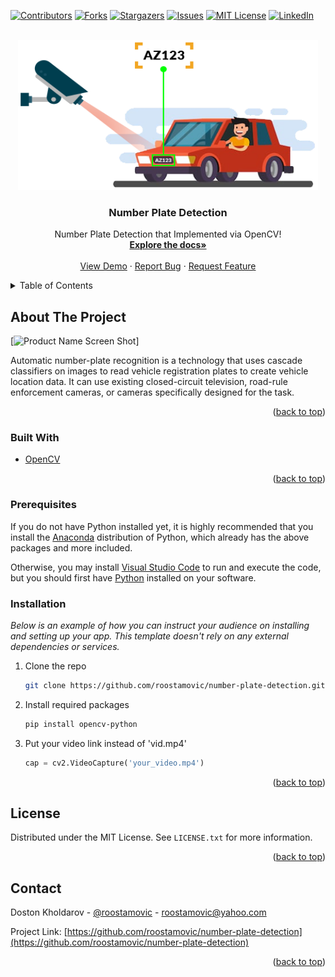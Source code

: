 <div id="top"></div>
<!--
*** Thanks for checking out the number-plate-detection. If you have a suggestion
*** that would make this better, please fork the repo and create a pull request
*** or simply open an issue with the tag "enhancement".
*** Don't forget to give the project a star!
*** Thanks again! Now go create something AMAZING! :D
-->



<!-- PROJECT SHIELDS -->
<!--
*** I'm using markdown "reference style" links for readability.
*** Reference links are enclosed in brackets [ ] instead of parentheses ( ).
*** See the bottom of this document for the declaration of the reference variables
*** for contributors-url, forks-url, etc. This is an optional, concise syntax you may use.
*** https://www.markdownguide.org/basic-syntax/#reference-style-links
-->
[![Contributors][contributors-shield]][contributors-url]
[![Forks][forks-shield]][forks-url]
[![Stargazers][stars-shield]][stars-url]
[![Issues][issues-shield]][issues-url]
[![MIT License][license-shield]][license-url]
[![LinkedIn][linkedin-shield]][linkedin-url]



<!-- PROJECT LOGO -->
<br />
<div align="center">
  <a href="https://github.com/roostamovic/number-plate-detection">
    <img src="logo.webp" alt="Logo" width="480" height="240">
  </a>

  <h3 align="center">Number Plate Detection</h3>

  <p align="center">
    Number Plate Detection that Implemented via OpenCV!
    <br />
    <a href="https://github.com/roostamovic/number-plate-detection"><strong>Explore the docs»</strong></a>
    <br />
    <br />
    <a href="https://github.com/roostamovic/number-plate-detection">View Demo</a>
    ·
    <a href="https://github.com/roostamovic/number-plate-detection/issues">Report Bug</a>
    ·
    <a href="https://github.com/roostamovic/number-plate-detection/issues">Request Feature</a>
  </p>
</div>



<!-- TABLE OF CONTENTS -->
<details>
  <summary>Table of Contents</summary>
  <ol>
    <li>
      <a href="#about-the-project">About The Project</a>
      <ul>
        <li><a href="#built-with">Built With</a></li>
      </ul>
    </li>
    <li>
      <!-- <a href="#getting-started">Getting Started</a> -->
      <ul>
        <li><a href="#prerequisites">Prerequisites</a></li>
        <li><a href="#installation">Installation</a></li>
      </ul>
    </li>
    <!-- <li><a href="#usage">Usage</a></li>
    <li><a href="#roadmap">Roadmap</a></li>
    <li><a href="#contributing">Contributing</a></li>
    <li><a href="#license">License</a></li> -->
    <li><a href="#contact">Contact</a></li>
    <!-- <li><a href="#acknowledgments">Acknowledgments</a></li> -->
  </ol>
</details>



<!-- ABOUT THE PROJECT -->
## About The Project

[![Product Name Screen Shot][product-screenshot]]

Automatic number-plate recognition is a technology that uses cascade classifiers on images to read vehicle registration plates to create vehicle location data. It can use existing closed-circuit television, road-rule enforcement cameras, or cameras specifically designed for the task.

<!-- Here's why:
* Your time should be focused on creating something amazing. A project that solves a problem and helps others
* You shouldn't be doing the same tasks over and over like creating a README from scratch
* You should implement DRY principles to the rest of your life :smile:

Of course, no one template will serve all projects since your needs may be different. So I'll be adding more in the near future. You may also suggest changes by forking this repo and creating a pull request or opening an issue. Thanks to all the people have contributed to expanding this template! -->

<!-- Use the `BLANK_README.md` to get started. -->

<p align="right">(<a href="#top">back to top</a>)</p>



### Built With

<!-- This section should list any major frameworks/libraries used to bootstrap your project. Leave any add-ons/plugins for the acknowledgements section. Here are a few examples. -->

* [OpenCV](https://opencv.org/)

<p align="right">(<a href="#top">back to top</a>)</p>



<!-- GETTING STARTED -->
<!-- ## Getting Started

This is an example of how you may give instructions on setting up your project locally.
To get a local copy up and running follow these simple example steps. -->

### Prerequisites

If you do not have Python installed yet, it is highly recommended that you install the [Anaconda](https://www.anaconda.com/download/) distribution of Python, which already has the above packages and more included.

Otherwise, you may install [Visual Studio Code](https://code.visualstudio.com/download) to run and execute the code, but you should first have [Python](https://www.python.org/downloads/) installed on your software.

### Installation

_Below is an example of how you can instruct your audience on installing and setting up your app. This template doesn't rely on any external dependencies or services._

<!-- 1. Get a free API Key at [https://example.com](https://example.com) -->
1. Clone the repo
   ```sh
   git clone https://github.com/roostamovic/number-plate-detection.git
   ```
2. Install required packages
   ```sh
   pip install opencv-python
   
   ```
3. Put your video link instead of 'vid.mp4'
   ```py
   cap = cv2.VideoCapture('your_video.mp4')
   ```

<p align="right">(<a href="#top">back to top</a>)</p>



<!-- USAGE EXAMPLES -->
<!-- ## Usage

Use this space to show useful examples of how a project can be used. Additional screenshots, code examples and demos work well in this space. You may also link to more resources.

_For more examples, please refer to the [Documentation](https://example.com)_

<p align="right">(<a href="#top">back to top</a>)</p>

 -->

<!-- ROADMAP -->
<!-- ## Roadmap

- [x] Add Changelog
- [x] Add back to top links
- [ ] Add Additional Templates w/ Examples
- [ ] Add "components" document to easily copy & paste sections of the readme
- [ ] Multi-language Support
    - [ ] Chinese
    - [ ] Spanish

See the [open issues](https://github.com/roostamovic/number-plate-detection/issues) for a full list of proposed features (and known issues).

<p align="right">(<a href="#top">back to top</a>)</p>

 -->

<!-- CONTRIBUTING -->
<!-- ## Contributing

Contributions are what make the open source community such an amazing place to learn, inspire, and create. Any contributions you make are **greatly appreciated**.

If you have a suggestion that would make this better, please fork the repo and create a pull request. You can also simply open an issue with the tag "enhancement".
Don't forget to give the project a star! Thanks again!

1. Fork the Project
2. Create your Feature Branch (`git checkout -b feature/AmazingFeature`)
3. Commit your Changes (`git commit -m 'Add some AmazingFeature'`)
4. Push to the Branch (`git push origin feature/AmazingFeature`)
5. Open a Pull Request

<p align="right">(<a href="#top">back to top</a>)</p>

 -->

<!-- LICENSE -->
## License

Distributed under the MIT License. See `LICENSE.txt` for more information.

<p align="right">(<a href="#top">back to top</a>)</p>



<!-- CONTACT -->
## Contact

Doston Kholdarov - [@roostamovic](https://twitter.com/roostamovic) - roostamovic@yahoo.com

Project Link: [https://github.com/roostamovic/number-plate-detection](https://github.com/roostamovic/number-plate-detection)

<p align="right">(<a href="#top">back to top</a>)</p>



<!-- ACKNOWLEDGMENTS -->
<!-- ## Acknowledgments

Use this space to list resources you find helpful and would like to give credit to. I've included a few of my favorites to kick things off!

* [Choose an Open Source License](https://choosealicense.com)
* [GitHub Emoji Cheat Sheet](https://www.webpagefx.com/tools/emoji-cheat-sheet)
* [Malven's Flexbox Cheatsheet](https://flexbox.malven.co/)
* [Malven's Grid Cheatsheet](https://grid.malven.co/)
* [Img Shields](https://shields.io)
* [GitHub Pages](https://pages.github.com)
* [Font Awesome](https://fontawesome.com)
* [React Icons](https://react-icons.github.io/react-icons/search)

<p align="right">(<a href="#top">back to top</a>)</p>
 -->


<!-- MARKDOWN LINKS & IMAGES -->
<!-- https://www.markdownguide.org/basic-syntax/#reference-style-links -->
[contributors-shield]: https://img.shields.io/github/contributors/roostamovic/number-plate-detection.svg?style=for-the-badge
[contributors-url]: https://github.com/roostamovic/number-plate-detection/graphs/contributors
[forks-shield]: https://img.shields.io/github/forks/roostamovic/number-plate-detection.svg?style=for-the-badge
[forks-url]: https://github.com/roostamovic/number-plate-detection/network/members
[stars-shield]: https://img.shields.io/github/stars/roostamovic/number-plate-detection.svg?style=for-the-badge
[stars-url]: https://github.com/roostamovic/number-plate-detection/stargazers
[issues-shield]: https://img.shields.io/github/issues/roostamovic/number-plate-detection.svg?style=for-the-badge
[issues-url]: https://github.com/roostamovic/number-plate-detection/issues
[license-shield]: https://img.shields.io/github/license/roostamovic/number-plate-detection.svg?style=for-the-badge
[license-url]: https://github.com/roostamovic/number-plate-detection/blob/main/LICENSE.txt
[linkedin-shield]: https://img.shields.io/badge/-LinkedIn-black.svg?style=for-the-badge&logo=linkedin&colorB=555
[linkedin-url]: https://linkedin.com/in/roostamovic
[product-screenshot]: gif.gif
